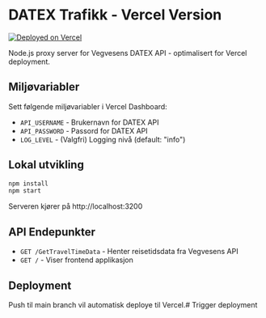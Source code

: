 # DATEX Trafikk - Vercel Version

[![Deployed on Vercel](https://vercel.com/button)](https://vercel.com)

Node.js proxy server for Vegvesens DATEX API - optimalisert for Vercel deployment.

## Miljøvariabler

Sett følgende miljøvariabler i Vercel Dashboard:
- `API_USERNAME` - Brukernavn for DATEX API
- `API_PASSWORD` - Passord for DATEX API
- `LOG_LEVEL` - (Valgfri) Logging nivå (default: "info")

## Lokal utvikling

```bash
npm install
npm start
```

Serveren kjører på http://localhost:3200

## API Endepunkter

- `GET /GetTravelTimeData` - Henter reisetidsdata fra Vegvesens API
- `GET /` - Viser frontend applikasjon

## Deployment

Push til main branch vil automatisk deploye til Vercel.# Trigger deployment
